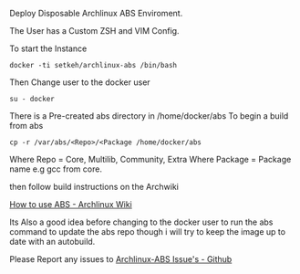 Deploy Disposable Archlinux ABS Enviroment.

The User has a Custom ZSH and VIM Config.

To start the Instance

```
docker -ti setkeh/archlinux-abs /bin/bash
```

Then Change user to the docker user

```
su - docker
```

There is a Pre-created abs directory in /home/docker/abs
To begin a build from abs

```
cp -r /var/abs/<Repo>/<Package /home/docker/abs
```

Where Repo = Core, Multilib, Community, Extra
Where Package = Package name e.g gcc from core.

then follow build instructions on the Archwiki

[How to use ABS - Archlinux Wiki][1]

Its Also a good idea before changing to the docker user to run the abs command to update the abs repo though i will try to keep the image up to date with an autobuild.

Please Report any issues to [Archlinux-ABS Issue's - Github][2]


  [1]: https://wiki.archlinux.org/index.php/Arch_Build_System#How_to_use_ABS
  [2]: https://github.com/setkeh/Archlinux-Abs-Docker/issues